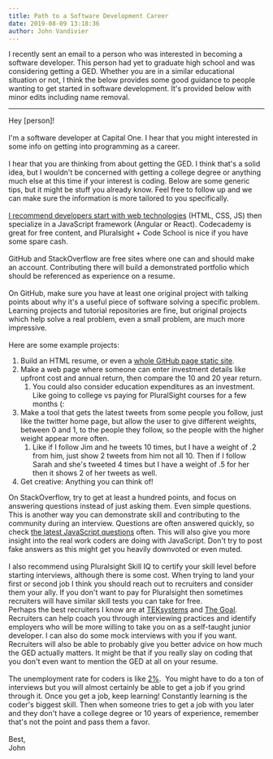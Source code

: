 ```yaml
---
title: Path to a Software Development Career
date: 2019-08-09 13:18:36
author: John Vandivier
---
```




<!-- wp:paragraph -->
<p>I recently sent an email to a person who was interested in becoming a software developer. This person had yet to graduate high school and was considering getting a GED. Whether you are in a similar educational situation or not, I think the below provides some good guidance to people wanting to get started in software development. It's provided below with minor edits including name removal.</p>
<!-- /wp:paragraph -->

<!-- wp:separator -->
<hr class=\"wp-block-separator\"/>
<!-- /wp:separator -->

<!-- wp:paragraph -->
<p>Hey [person]!<br><br>I'm a software developer at Capital One. I hear that you might interested in some info on getting into programming as a career.<br><br>I hear that you are thinking from about getting the GED. I think that's a solid idea, but I wouldn't be concerned with getting a college degree or anything much else at this time if your interest is coding. Below are some generic tips, but it might be stuff you already know. Feel free to follow up and we can make sure the information is more tailored to you specifically.<br><br><a href=\"https://www.youtube.com/watch?v=E7hxf8sZU0o\">I recommend developers start with web technologies</a> (HTML, CSS, JS) then specialize in a JavaScript framework (Angular or React). Codecademy is great for free content, and Pluralsight + Code School is nice if you have some spare cash.<br><br>GitHub and StackOverflow are free sites where one can and should make an account. Contributing there will build a demonstrated portfolio which should be referenced as experience on a resume.<br><br>On GitHub, make sure you have at least one original project with talking points about why it's a useful piece of software solving a specific problem. Learning projects and tutorial repositories are fine, but original projects which help solve a real problem, even a small problem, are much more impressive.<br><br>Here are some example projects:</p>
<!-- /wp:paragraph -->

<!-- wp:list {\"ordered\":true} -->
<ol><li>Build an HTML resume, or even a <a rel=\"noreferrer noopener\" href=\"https://pages.github.com/\" target=\"_blank\">whole GitHub page static site</a>.</li><li>Make a web page where someone can enter investment details like upfront cost and annual return, then compare the 10 and 20 year return.<ol><li>You could also consider education expenditures as an investment. Like going to college vs paying for PluralSight courses for a few months (:</li></ol></li><li>Make a tool that gets the latest tweets from some people you follow, just like the twitter home page, but allow the user to give different weights, between 0 and 1, to the people they follow, so the people with the higher weight appear more often.<ol><li>Like if I follow Jim and he tweets 10 times, but I have a weight of .2 from him, just show 2 tweets from him not all 10. Then if I follow Sarah and she's tweeted 4 times but I have a weight of .5 for her then it shows 2 of her tweets as well.</li></ol></li><li>Get creative: Anything you can think of!</li></ol>
<!-- /wp:list -->

<!-- wp:paragraph -->
<p>On StackOverflow, try to get at least a hundred points, and focus on answering questions instead of just asking them. Even simple questions. This is another way you can demonstrate skill and contributing to the community during an interview. Questions are often answered quickly, so check <a rel=\"noreferrer noopener\" href=\"https://stackoverflow.com/questions/tagged/javascript?tab=Newest\" target=\"_blank\">the latest JavaScript questions</a> often. This will also give you more insight into the real work coders are doing with JavaScript. Don't try to post fake answers as this might get you heavily downvoted or even muted.<br><br>I also recommend using Pluralsight Skill IQ to certify your skill level before starting interviews, although there is some cost. When trying to land your first or second job I think you should reach out to recruiters and consider them your ally. If you don't want to pay for Pluralsight then sometimes recruiters will have similar skill tests you can take for free.<br>Perhaps the best recruiters I know are at <a rel=\"noreferrer noopener\" href=\"https://www.teksystems.com/en\" target=\"_blank\">TEKsystems</a> and <a rel=\"noreferrer noopener\" href=\"https://thegoalinc.com/\" target=\"_blank\">The Goal</a>. Recruiters can help coach you through interviewing practices and identify employers who will be more willing to take you on as a self-taught junior developer. I can also do some mock interviews with you if you want. Recruiters will also be able to probably give you better advice on how much the GED actually matters. It might be that if you really slay on coding that you don't even want to mention the GED at all on your resume.<br><br>The unemployment rate for coders is like <a rel=\"noreferrer noopener\" href=\"https://www.bloomberg.com/news/articles/2018-03-08/demand-for-programmers-hits-full-boil-as-u-s-job-market-simmers\" target=\"_blank\">2%</a>.  You might have to do a ton of interviews but you will almost certainly be able to get a job if you grind through it. Once you get a job, keep learning! Constantly learning is the coder's biggest skill. Then when someone tries to get a job with you later and they don't have a college degree or 10 years of experience, remember that's not the point and pass them a favor.<br><br>Best,<br>John</p>
<!-- /wp:paragraph -->

<!-- wp:paragraph -->
<p></p>
<!-- /wp:paragraph -->